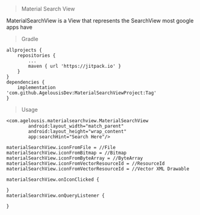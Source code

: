 > Material Search View

MaterialSearchView is a View that represents the SearchView most google apps have

> Gradle
```
allprojects {
	repositories {
		...
		maven { url 'https://jitpack.io' }
	}
}
dependencies {
	implementation 'com.github.AgelousisDev:MaterialSearchViewProject:Tag'
}
```

> Usage
```
<com.agelousis.materialsearchview.MaterialSearchView
        android:layout_width="match_parent"
        android:layout_height="wrap_content"
        app:searchHint="Search Here"/>
```
```
materialSearchView.iconFromFile = //File
materialSearchView.iconFromBitmap = //Bitmap
materialSearchView.iconFromByteArray = //ByteArray
materialSearchView.iconFromVectorResourceId = //ResourceId
materialSearchView.iconFromVectorResourceId = //Vector XML Drawable
        
materialSearchView.onIconClicked {
            
}
materialSearchView.onQueryListener { 
            
}
```

